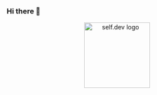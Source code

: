 ### Hi there 👋

<p align="center">
  <a href="https://media.tenor.com/yCFHzEvKa9MAAAAi/hello.gif" target="_blank"><img src="https://media.tenor.com/yCFHzEvKa9MAAAAi/hello.gif" width="150" alt="self.dev logo"/></a>
</p>
<img align="center" url="https://giphy.com/embed/UtgTXKxegxHcku4tEa" height="100" />

<!--
**devi-shamps/devi-shamps** is a ✨ _special_ ✨ repository because its `README.md` (this file) appears on your GitHub profile.

Here are some ideas to get you started:

- 🔭 I’m currently working on ...
- 🌱 I’m currently learning ...
- 👯 I’m looking to collaborate on ...
- 🤔 I’m looking for help with ...
- 💬 Ask me about ...
- 📫 How to reach me: ...
- 😄 Pronouns: ...
- ⚡ Fun fact: ...
-->
